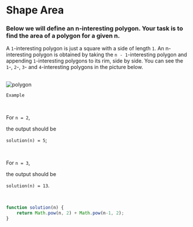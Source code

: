 # Shape Area

### Below we will define an n-interesting polygon. Your task is to find the area of a polygon for a given n.

A `1`-interesting polygon is just a square with a side of length `1`. An n-interesting polygon is obtained by taking the `n - 1`-interesting polygon and appending `1`-interesting polygons to its rim, side by side. You can see the `1`-, `2`-, `3`- and `4`-interesting polygons in the picture below.

<br />



<img src="https://codesignal.s3.amazonaws.com/tasks/shapeArea/img/area.png?_tm=1624642306583" alt='polygon'/>

<br />


`Example`

<br />



For `n = 2`,

the output should be

`solution(n) = 5`;

<br />

For `n = 3`,

the output should be

`solution(n) = 13`.

<br />

```javascript
function solution(n) {
    return Math.pow(n, 2) + Math.pow(n-1, 2);
}
```


